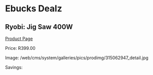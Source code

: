 
# Ebucks Dealz
## Ryobi: Jig Saw 400W
[Product Page](https://www.ebucks.com/web/shop/productSelected.do?prodId=315062947&catId=1235224419)

Price: R399.00

Image: /web/cms/system/galleries/pics/prodimg/315062947_detail.jpg

Savings: 


	